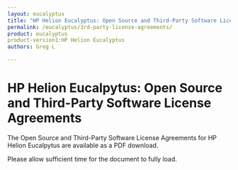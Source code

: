 ```yaml
---
layout: eucalyptus
title: "HP Helion Eucalyptus: Open Source and Third-Party Software License Agreements"
permalink: /eucalyptus/3rd-party-license-agreements/
product: eucalyptus
product-version1:HP Helion Eucalyptus
authors: Greg L

---
```

<!--UNDER REVISION-->

# HP Helion Eucalpytus: Open Source and Third-Party Software License Agreements 

 

The Open Source and Third-Party Software License Agreements for HP Helion Eucalpytus are available as a PDF download.

<!--[Download the PDF document]( )-->

Please allow sufficient time for the document to fully load.
